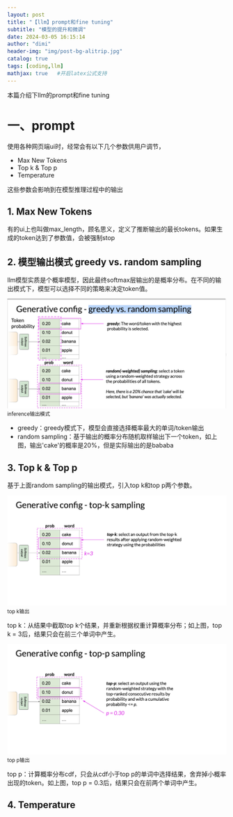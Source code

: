 ```yaml
---
layout: post
title: "【llm】prompt和fine tuning"
subtitle: "模型的提升和微调"
date: 2024-03-05 16:15:14
author: "dimi"
header-img: "img/post-bg-alitrip.jpg"
catalog: true
tags: [coding,llm]
mathjax: true   #开启latex公式支持
---
```


本篇介绍下llm的prompt和fine tuning

# 一、prompt

使用各种网页端ui时，经常会有以下几个参数供用户调节，

- Max New Tokens
- Top k & Top p
- Temperature

这些参数会影响到在模型推理过程中的输出

## 1. Max New Tokens

有的ui上也叫做max_length，顾名思义，定义了推断输出的最长tokens。如果生成的token达到了参数值，会被强制stop

## 2. 模型输出模式 greedy vs. random sampling

llm模型实质是个概率模型，因此最终softmax层输出的是概率分布。在不同的输出模式下，模型可以选择不同的策略来决定token值。

![multiheadatte](/img/in-post/llm/prompt&finetuning/outputStrategy.jpg)
<small class="img-hint">inference输出模式</small>

- greedy：greedy模式下，模型会直接选择概率最大的单词/token输出
- random sampling：基于输出的概率分布随机取样输出下一个token，如上图，输出'cake'的概率是20%，但是实际输出的是bababa

## 3. Top k & Top p

基于上面random sampling的输出模式，引入top k和top p两个参数。

![multiheadatte](/img/in-post/llm/prompt&finetuning/topk.jpg)
<small class="img-hint">top k输出</small>

top k：从结果中截取top k个结果，并重新根据权重计算概率分布；如上图，top k = 3后，结果只会在前三个单词中产生。

![multiheadatte](/img/in-post/llm/prompt&finetuning/topp.jpg)
<small class="img-hint">top p输出</small>

top p：计算概率分布cdf，只会从cdf小于top p的单词中选择结果，舍弃掉小概率出现的token。如上图，top p = 0.3后，结果只会在前两个单词中产生。

## 4. Temperature

